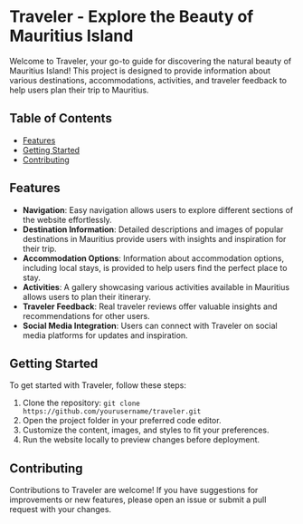 # Traveler - Explore the Beauty of Mauritius Island

Welcome to Traveler, your go-to guide for discovering the natural beauty of Mauritius Island! This project is designed to provide information about various destinations, accommodations, activities, and traveler feedback to help users plan their trip to Mauritius.

## Table of Contents

- [Features](#features)
- [Getting Started](#getting-started)
- [Contributing](#contributing)

## Features

- **Navigation**: Easy navigation allows users to explore different sections of the website effortlessly.
- **Destination Information**: Detailed descriptions and images of popular destinations in Mauritius provide users with insights and inspiration for their trip.
- **Accommodation Options**: Information about accommodation options, including local stays, is provided to help users find the perfect place to stay.
- **Activities**: A gallery showcasing various activities available in Mauritius allows users to plan their itinerary.
- **Traveler Feedback**: Real traveler reviews offer valuable insights and recommendations for other users.
- **Social Media Integration**: Users can connect with Traveler on social media platforms for updates and inspiration.

## Getting Started

To get started with Traveler, follow these steps:

1. Clone the repository: `git clone https://github.com/yourusername/traveler.git`
2. Open the project folder in your preferred code editor.
3. Customize the content, images, and styles to fit your preferences.
4. Run the website locally to preview changes before deployment.

## Contributing

Contributions to Traveler are welcome! If you have suggestions for improvements or new features, please open an issue or submit a pull request with your changes.

